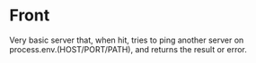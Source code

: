 # Front
Very basic server that, when hit, tries to ping another server on process.env.(HOST/PORT/PATH), and returns the result or error.